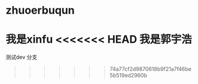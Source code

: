 # zhuoerbuqun
我是xinfu
<<<<<<< HEAD
我是郭宇浩
=======
测试dev 分支
>>>>>>> 74a77cf2d9870618b9f21a7f46be5b519ed2960b
